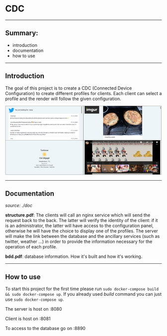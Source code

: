 # CDC

---

## Summary:

- introduction
- documentation
- how to use

---

## Introduction

The goal of this project is to create a CDC (Connected Device Configuration) to create different profiles for clients. Each client can select a profile and the render will follow the given configuration.

![screen of a profile with 4 sub modules](https://github.com/calvetalex/cdc/blob/main/doc/.images/Screenshot_multiple_module_profile.png?raw=true)

---

## Documentation

_source: ./doc_

**structure.pdf**: The clients will call an nginx service which will send the request back to the back. The latter will verify the identity of the client: if it is an administrator, the latter will have access to the configuration panel, otherwise he will have the choice to display one of the profiles. The server will make the link between the database and the ancillary services (such as twitter, weather ...) in order to provide the information necessary for the operation of each profile.

**bdd.pdf**: database information. How it's built and how it's working.

---

## How to use

To start this project for the first time please run `sudo docker-compose build && sudo docker-compose up`. If you already used _build_ command you can just use `sudo docker-compose up`.

The server is host on :8080

Client is host on :8081

To access to the database go on :8890
